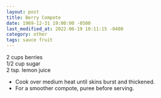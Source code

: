 ```yaml
---
layout: post
title: Berry Compote
date: 1969-12-31 19:00:00 -0500
last_modified_at: 2022-06-19 10:11:15 -0400
category: other
tags: sauce fruit
---
```

  
2 cups berries  
1/2 cup sugar  
2 tsp. lemon juice

* Cook over medium heat until skins burst and thickened.
* For a smoother compote, puree before serving.
